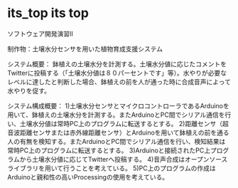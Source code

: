 ﻿its_top
its top
=======
ソフトウェア開発演習II

制作物：土壌水分センサを用いた植物育成支援システム

システム概要：
鉢植えの土壌水分を計測する。土壌水分値に応じたコメントをTwitterに投稿する（「土壌水分値は８０パーセントです」等）。水やりが必要なレベルに達したと判断した場合、鉢植えの前を人が通った時に合成音声によって水やりを促す。

システム構成概要：
1)土壌水分センサとマイクロコントローラであるArduinoを用いて、鉢植えの土壌水分を計測する。またArduinoとPC間でシリアル通信を行い、土壌水分値は常時PC上のプログラムに転送するとする。
2)距離センサ（超音波距離センサまたは赤外線距離センサ）とArduinoを用いて鉢植えの前を通る人の有無を検知する。またArduinoとPC間でシリアル通信を行い、検知結果は常時PC上のプログラムに転送するとする。
3)Arduinoと接続されたPC上プログラムから土壌水分値に応じてTwitterへ投稿する。
4)音声合成はオープンソースライブラリを用いて行うことを考えている。
5)PC上のプログラムの作成はArduinoと親和性の高いProcessingの使用を考えている。

